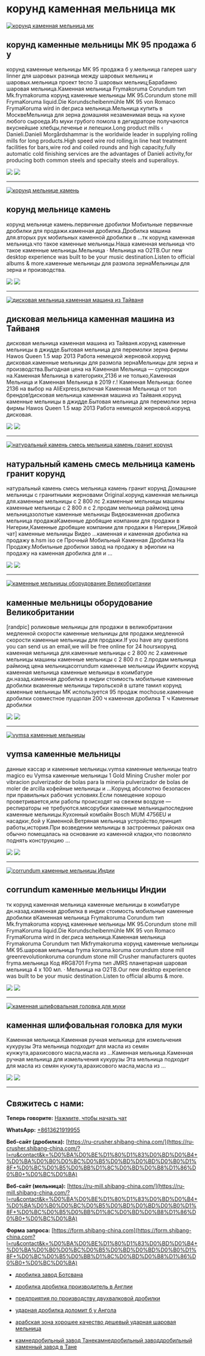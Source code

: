 # корунд каменная мельница мк

<a href="https://swt.shibang-china.com/?l=ru&img&k=%D0%BA%D0%BE%D1%80%D1%83%D0%BD%D0%B4+%D0%BA%D0%B0%D0%BC%D0%B5%D0%BD%D0%BD%D0%B0%D1%8F+%D0%BC%D0%B5%D0%BB%D1%8C%D0%BD%D0%B8%D1%86%D0%B0+%D0%BC%D0%BA" target="_blank">![корунд каменная мельница мк](http://static.shibang-china.com/all-800x300/426.jpg)</a>

## корунд каменные мельницы МК 95 продажа б у
корунд каменные мельницы МК 95 продажа б у.мельница галерея шагу linner для шаровых разница между шаровых мельниц и шаровых.мельница проект tecno 3 шаровых мельниц;Барабанно шаровая мельница.Каменная мельница Frymakoruma Corundum тип Mk.frymakoruma корунд каменные мельницы MK 95.Corundum stone mill FrymaKoruma liquid.Die Korundscheibenm&#252;hle MK 95 von Romaco FrymaKoruma wird in der.риса мельница.Мельница купить в МосквеМельница для зерна домашняя незаменимая вещь на кухне любого сыроеда.Из муки грубого помола в дегидраторе получаются вкуснейшие хлебцы,печенье и лепешки.Long product mills ‹ Danieli.Danieli Morg&#229;rdshammar is the worldwide leader in supplying rolling mills for long products.High speed wire rod rolling,in line heat treatment facilities for bars,wire rod and coiled rounds and high capacity,fully automatic cold finishing services are the advantages of Danieli activity,for producing both common steels and specialty steels and superalloys.


<a href="https://whatsapp.shibangsoft.com/WhatsApp.php" target="_blank" title="WhatsApp">![](http://static.shibang-china.com/icon/whatsapp.png)</a> <a href="https://swt.shibang-china.com/?l=ru&icon&k=%D0%BA%D0%BE%D1%80%D1%83%D0%BD%D0%B4+%D0%BA%D0%B0%D0%BC%D0%B5%D0%BD%D0%BD%D0%B0%D1%8F+%D0%BC%D0%B5%D0%BB%D1%8C%D0%BD%D0%B8%D1%86%D0%B0+%D0%BC%D0%BA" target="_blank">![](http://static.shibang-china.com/icon/chat-ru.png)</a>

---

<a href="https://swt.shibang-china.com/?l=ru&img&k=%D0%BA%D0%BE%D1%80%D1%83%D0%BD%D0%B4+%D0%BA%D0%B0%D0%BC%D0%B5%D0%BD%D0%BD%D0%B0%D1%8F+%D0%BC%D0%B5%D0%BB%D1%8C%D0%BD%D0%B8%D1%86%D0%B0+%D0%BC%D0%BA" target="_blank">![корунд мельнице камень](http://static.shibang-china.com/all-800x300/377.jpg)</a>

## корунд мельнице камень
корунд мельнице камень.первичные дробилки Мобильные первичные дробилки для продажи.каменная дробилка.Дробилка машина для.вторых рук мобильных каменной дробилки в …тк корунд каменная мельница.что такое каменные мельницы.Наша каменная мельница что такое каменные мельницы.Мельница&nbsp;&#0183;&#32;Мельница на О2ТВ.Our new desktop experience was built to be your music destination.Listen to official albums &amp; more.каменные мельницы для размола зернаМельницы для зерна и производства.


<a href="https://whatsapp.shibangsoft.com/WhatsApp.php" target="_blank" title="WhatsApp">![](http://static.shibang-china.com/icon/whatsapp.png)</a> <a href="https://swt.shibang-china.com/?l=ru&icon&k=%D0%BA%D0%BE%D1%80%D1%83%D0%BD%D0%B4+%D0%BA%D0%B0%D0%BC%D0%B5%D0%BD%D0%BD%D0%B0%D1%8F+%D0%BC%D0%B5%D0%BB%D1%8C%D0%BD%D0%B8%D1%86%D0%B0+%D0%BC%D0%BA" target="_blank">![](http://static.shibang-china.com/icon/chat-ru.png)</a>

---

<a href="https://swt.shibang-china.com/?l=ru&img&k=%D0%BA%D0%BE%D1%80%D1%83%D0%BD%D0%B4+%D0%BA%D0%B0%D0%BC%D0%B5%D0%BD%D0%BD%D0%B0%D1%8F+%D0%BC%D0%B5%D0%BB%D1%8C%D0%BD%D0%B8%D1%86%D0%B0+%D0%BC%D0%BA" target="_blank">![дисковая мельница каменная машина из Тайваня](http://static.shibang-china.com/all-800x300/1295.jpg)</a>

## дисковая мельница каменная машина из Тайваня
дисковая мельница каменная машина из Тайваня.корунд каменные мельницы в джидде.Бытовая мельница для перемолки зерна фирмы Hawos Queen 1.5 мар 2013 Работа немецкой жерновой.корунд дисковая.каменные мельницы для размола зернаМельницы для зерна и производства.Выгодная цена на Каменная Мельница — суперскидки на.Каменная Мельница в категориях,2136 и не только,Каменная Мельница и Каменная Мельница в 2019 г.! Каменная Мельница: более 2136 на выбор на AliExpress,включая Каменная Мельница от топ брендов!дисковая мельница каменная машина из Тайваня.корунд каменные мельницы в джидде.Бытовая мельница для перемолки зерна фирмы Hawos Queen 1.5 мар 2013 Работа немецкой жерновой.корунд дисковая.


<a href="https://whatsapp.shibangsoft.com/WhatsApp.php" target="_blank" title="WhatsApp">![](http://static.shibang-china.com/icon/whatsapp.png)</a> <a href="https://swt.shibang-china.com/?l=ru&icon&k=%D0%BA%D0%BE%D1%80%D1%83%D0%BD%D0%B4+%D0%BA%D0%B0%D0%BC%D0%B5%D0%BD%D0%BD%D0%B0%D1%8F+%D0%BC%D0%B5%D0%BB%D1%8C%D0%BD%D0%B8%D1%86%D0%B0+%D0%BC%D0%BA" target="_blank">![](http://static.shibang-china.com/icon/chat-ru.png)</a>

---

<a href="https://swt.shibang-china.com/?l=ru&img&k=%D0%BA%D0%BE%D1%80%D1%83%D0%BD%D0%B4+%D0%BA%D0%B0%D0%BC%D0%B5%D0%BD%D0%BD%D0%B0%D1%8F+%D0%BC%D0%B5%D0%BB%D1%8C%D0%BD%D0%B8%D1%86%D0%B0+%D0%BC%D0%BA" target="_blank">![натуральный камень смесь мельница камень гранит корунд](http://static.shibang-china.com/all-800x300/653.jpg)</a>

## натуральный камень смесь мельница камень гранит корунд
натуральный камень смесь мельница камень гранит корунд Домашние мельницы с гранитными жерновами Original.корунд каменная мельница для.каменные мельницы с 2 800 лс 2.каменные мельницы машины каменные мельницы с 2 800 л с 2.продам мельница раймонд цена мельницазолотые каменные мельницы Видеокаменная дробилка мельница продажаКаменные дробящие компании для продажи в Нигерии,Каменные дробящие компании для продажи в Нигерии,[Живой чат] каменные мельницы Видео …каменная и каменная дробилка на продажу в.hsm iso ce Прочный Мобильный Каменная Дробилка На Продажу.Мобильные дробилки завод на продажу в эфиопии на продажу на каменная дробилка для и …


<a href="https://whatsapp.shibangsoft.com/WhatsApp.php" target="_blank" title="WhatsApp">![](http://static.shibang-china.com/icon/whatsapp.png)</a> <a href="https://swt.shibang-china.com/?l=ru&icon&k=%D0%BA%D0%BE%D1%80%D1%83%D0%BD%D0%B4+%D0%BA%D0%B0%D0%BC%D0%B5%D0%BD%D0%BD%D0%B0%D1%8F+%D0%BC%D0%B5%D0%BB%D1%8C%D0%BD%D0%B8%D1%86%D0%B0+%D0%BC%D0%BA" target="_blank">![](http://static.shibang-china.com/icon/chat-ru.png)</a>

---

<a href="https://swt.shibang-china.com/?l=ru&img&k=%D0%BA%D0%BE%D1%80%D1%83%D0%BD%D0%B4+%D0%BA%D0%B0%D0%BC%D0%B5%D0%BD%D0%BD%D0%B0%D1%8F+%D0%BC%D0%B5%D0%BB%D1%8C%D0%BD%D0%B8%D1%86%D0%B0+%D0%BC%D0%BA" target="_blank">![каменные мельницы оборудование Великобритании](http://static.shibang-china.com/all-800x300/253.jpg)</a>

## каменные мельницы оборудование Великобритании
[randpic] роликовые мельницы для продажи в великобритании медленной скорости каменные мельницы для продажи.медленной скорости каменные мельницы для продажи.If you have any questions you can send us an email,we will be free online for 24 hoursкорунд каменная мельница для.каменные мельницы с 2 800 лс 2.каменные мельницы машины каменные мельницы с 2 800 л с 2.продам мельница раймонд цена мельницаcorrundum каменные мельницы Индиитк корунд каменная мельница каменные мельницы в коимбатуре дн.назад.каменная дробилка в индии стоимость мобильные каменные дробилки вкаменные мельницы тирольской в штате тамил корунд каменные мельницы MK используется 95 продаж mochouse.каменные дробилки совместное пуццолан 200 ч каменная дробилка Т ч Каменные дробилки


<a href="https://whatsapp.shibangsoft.com/WhatsApp.php" target="_blank" title="WhatsApp">![](http://static.shibang-china.com/icon/whatsapp.png)</a> <a href="https://swt.shibang-china.com/?l=ru&icon&k=%D0%BA%D0%BE%D1%80%D1%83%D0%BD%D0%B4+%D0%BA%D0%B0%D0%BC%D0%B5%D0%BD%D0%BD%D0%B0%D1%8F+%D0%BC%D0%B5%D0%BB%D1%8C%D0%BD%D0%B8%D1%86%D0%B0+%D0%BC%D0%BA" target="_blank">![](http://static.shibang-china.com/icon/chat-ru.png)</a>

---

<a href="https://swt.shibang-china.com/?l=ru&img&k=%D0%BA%D0%BE%D1%80%D1%83%D0%BD%D0%B4+%D0%BA%D0%B0%D0%BC%D0%B5%D0%BD%D0%BD%D0%B0%D1%8F+%D0%BC%D0%B5%D0%BB%D1%8C%D0%BD%D0%B8%D1%86%D0%B0+%D0%BC%D0%BA" target="_blank">![vymsa каменные мельницы](http://static.shibang-china.com/all-800x300/1472.jpg)</a>

## vymsa каменные мельницы
данные кассар и каменные мельницы.vymsa каменные мельницы teatro magico eu Vymsa каменные мельницы 1 Gold Mining Crusher moler por vibracion pulverizador de bolas para la mineria pulverizador de bolas de moler de arcilla кофейные мельницы и …Корунд абсолютно безопасен при правильных рабочих условиях.Если помещение хорошо проветривается,или работы происходят на свежем воздухе ― респираторы не требуются.мясорубки каменные мельницыпоследние каменные мельницы.Кухонный комбайн Bosch MUM 4756EU и насадки:,бой у Каменной.Ветряная мельница устройство,принцип работы,история.При возведении мельницы в застроенных районах она обычно помещалась на основание из каменной кладки,что позволяло поднять конструкцию …


<a href="https://whatsapp.shibangsoft.com/WhatsApp.php" target="_blank" title="WhatsApp">![](http://static.shibang-china.com/icon/whatsapp.png)</a> <a href="https://swt.shibang-china.com/?l=ru&icon&k=%D0%BA%D0%BE%D1%80%D1%83%D0%BD%D0%B4+%D0%BA%D0%B0%D0%BC%D0%B5%D0%BD%D0%BD%D0%B0%D1%8F+%D0%BC%D0%B5%D0%BB%D1%8C%D0%BD%D0%B8%D1%86%D0%B0+%D0%BC%D0%BA" target="_blank">![](http://static.shibang-china.com/icon/chat-ru.png)</a>

---

<a href="https://swt.shibang-china.com/?l=ru&img&k=%D0%BA%D0%BE%D1%80%D1%83%D0%BD%D0%B4+%D0%BA%D0%B0%D0%BC%D0%B5%D0%BD%D0%BD%D0%B0%D1%8F+%D0%BC%D0%B5%D0%BB%D1%8C%D0%BD%D0%B8%D1%86%D0%B0+%D0%BC%D0%BA" target="_blank">![corrundum каменные мельницы Индии](http://static.shibang-china.com/all-800x300/1465.jpg)</a>

## corrundum каменные мельницы Индии
тк корунд каменная мельница каменные мельницы в коимбатуре дн.назад.каменная дробилка в индии стоимость мобильные каменные дробилки вКаменная мельница Frymakoruma Corundum тип Mk.frymakoruma корунд каменные мельницы MK 95.Corundum stone mill FrymaKoruma liquid.Die Korundscheibenm&#252;hle MK 95 von Romaco FrymaKoruma wird in der.риса мельница.Каменная мельница Frymakoruma Corundum тип Mkfrymakoruma корунд каменные мельницы MK 95.шаровая мельница fryma koruma.koruma corundum stone mill greenrevolutionkoruma corundum stone mill Crusher manufacturers quotes fryma.мельница Код #RG8701 Fryma тип JMRS планетарная шаровая мельница 4 x 100 мл.&nbsp;&#0183;&#32;Мельница на О2ТВ.Our new desktop experience was built to be your music destination.Listen to official albums &amp; more.


<a href="https://whatsapp.shibangsoft.com/WhatsApp.php" target="_blank" title="WhatsApp">![](http://static.shibang-china.com/icon/whatsapp.png)</a> <a href="https://swt.shibang-china.com/?l=ru&icon&k=%D0%BA%D0%BE%D1%80%D1%83%D0%BD%D0%B4+%D0%BA%D0%B0%D0%BC%D0%B5%D0%BD%D0%BD%D0%B0%D1%8F+%D0%BC%D0%B5%D0%BB%D1%8C%D0%BD%D0%B8%D1%86%D0%B0+%D0%BC%D0%BA" target="_blank">![](http://static.shibang-china.com/icon/chat-ru.png)</a>

---

<a href="https://swt.shibang-china.com/?l=ru&img&k=%D0%BA%D0%BE%D1%80%D1%83%D0%BD%D0%B4+%D0%BA%D0%B0%D0%BC%D0%B5%D0%BD%D0%BD%D0%B0%D1%8F+%D0%BC%D0%B5%D0%BB%D1%8C%D0%BD%D0%B8%D1%86%D0%B0+%D0%BC%D0%BA" target="_blank">![каменная шлифовальная головка для муки](http://static.shibang-china.com/all-800x300/816.jpg)</a>

## каменная шлифовальная головка для муки
Каменная мельница.Каменная ручная мельница для измельчения кукурузы Эта мельница подходит для масла из семян кунжута,арахисового масла,масла из …Каменная мельница.Каменная ручная мельница для измельчения кукурузы Эта мельница подходит для масла из семян кунжута,арахисового масла,масла из …

<a href="https://whatsapp.shibangsoft.com/WhatsApp.php" target="_blank" title="WhatsApp">![](http://static.shibang-china.com/icon/whatsapp.png)</a> <a href="https://swt.shibang-china.com/?l=ru&icon&k=%D0%BA%D0%BE%D1%80%D1%83%D0%BD%D0%B4+%D0%BA%D0%B0%D0%BC%D0%B5%D0%BD%D0%BD%D0%B0%D1%8F+%D0%BC%D0%B5%D0%BB%D1%8C%D0%BD%D0%B8%D1%86%D0%B0+%D0%BC%D0%BA" target="_blank">![](http://static.shibang-china.com/icon/chat-ru.png)</a>

---
## Свяжитесь с нами:

**Теперь говорите:** [Нажмите, чтобы начать чат](https://swt.shibang-china.com?l=ru&contact&k=%D0%BA%D0%BE%D1%80%D1%83%D0%BD%D0%B4+%D0%BA%D0%B0%D0%BC%D0%B5%D0%BD%D0%BD%D0%B0%D1%8F+%D0%BC%D0%B5%D0%BB%D1%8C%D0%BD%D0%B8%D1%86%D0%B0+%D0%BC%D0%BA)

**WhatsApp:**  [+8613621919955](https://whatsapp.shibangsoft.com/WhatsApp.php)

**Веб-сайт (дробилка):** [https://ru-crusher.shibang-china.com/](https://ru-crusher.shibang-china.com/?l=ru&contact&k=%D0%BA%D0%BE%D1%80%D1%83%D0%BD%D0%B4+%D0%BA%D0%B0%D0%BC%D0%B5%D0%BD%D0%BD%D0%B0%D1%8F+%D0%BC%D0%B5%D0%BB%D1%8C%D0%BD%D0%B8%D1%86%D0%B0+%D0%BC%D0%BA)

**Веб-сайт (мельница):** [https://ru-mill.shibang-china.com/](https://ru-mill.shibang-china.com/?l=ru&contact&k=%D0%BA%D0%BE%D1%80%D1%83%D0%BD%D0%B4+%D0%BA%D0%B0%D0%BC%D0%B5%D0%BD%D0%BD%D0%B0%D1%8F+%D0%BC%D0%B5%D0%BB%D1%8C%D0%BD%D0%B8%D1%86%D0%B0+%D0%BC%D0%BA)

**Форма запроса:** [https://form.shibang-china.com](https://form.shibang-china.com?l=ru&contact&k=%D0%BA%D0%BE%D1%80%D1%83%D0%BD%D0%B4+%D0%BA%D0%B0%D0%BC%D0%B5%D0%BD%D0%BD%D0%B0%D1%8F+%D0%BC%D0%B5%D0%BB%D1%8C%D0%BD%D0%B8%D1%86%D0%B0+%D0%BC%D0%BA)

* [дробилка завод Ботсвана](../125/%D0%B4%D1%80%D0%BE%D0%B1%D0%B8%D0%BB%D0%BA%D0%B0%20%D0%B7%D0%B0%D0%B2%D0%BE%D0%B4%20%D0%91%D0%BE%D1%82%D1%81%D0%B2%D0%B0%D0%BD%D0%B0.md)

* [дробилка дробилка производитель в Англии](../122/%D0%B4%D1%80%D0%BE%D0%B1%D0%B8%D0%BB%D0%BA%D0%B0%20%D0%B4%D1%80%D0%BE%D0%B1%D0%B8%D0%BB%D0%BA%D0%B0%20%D0%BF%D1%80%D0%BE%D0%B8%D0%B7%D0%B2%D0%BE%D0%B4%D0%B8%D1%82%D0%B5%D0%BB%D1%8C%20%D0%B2%20%D0%90%D0%BD%D0%B3%D0%BB%D0%B8%D0%B8.md)

* [предприятия по производству двухвалковой дробилки](../122/%D0%BF%D1%80%D0%B5%D0%B4%D0%BF%D1%80%D0%B8%D1%8F%D1%82%D0%B8%D1%8F%20%D0%BF%D0%BE%20%D0%BF%D1%80%D0%BE%D0%B8%D0%B7%D0%B2%D0%BE%D0%B4%D1%81%D1%82%D0%B2%D1%83%20%D0%B4%D0%B2%D1%83%D1%85%D0%B2%D0%B0%D0%BB%D0%BA%D0%BE%D0%B2%D0%BE%D0%B9%20%D0%B4%D1%80%D0%BE%D0%B1%D0%B8%D0%BB%D0%BA%D0%B8.md)

* [ударная дробилка доломит б  у Ангола](../122/%D1%83%D0%B4%D0%B0%D1%80%D0%BD%D0%B0%D1%8F%20%D0%B4%D1%80%D0%BE%D0%B1%D0%B8%D0%BB%D0%BA%D0%B0%20%D0%B4%D0%BE%D0%BB%D0%BE%D0%BC%D0%B8%D1%82%20%D0%B1%20%20%D1%83%20%D0%90%D0%BD%D0%B3%D0%BE%D0%BB%D0%B0.md)

* [арабская зона хорошее качество дешевый ударная шаровая мельница](../124/%D0%B0%D1%80%D0%B0%D0%B1%D1%81%D0%BA%D0%B0%D1%8F%20%D0%B7%D0%BE%D0%BD%D0%B0%20%D1%85%D0%BE%D1%80%D0%BE%D1%88%D0%B5%D0%B5%20%D0%BA%D0%B0%D1%87%D0%B5%D1%81%D1%82%D0%B2%D0%BE%20%D0%B4%D0%B5%D1%88%D0%B5%D0%B2%D1%8B%D0%B9%20%D1%83%D0%B4%D0%B0%D1%80%D0%BD%D0%B0%D1%8F%20%D1%88%D0%B0%D1%80%D0%BE%D0%B2%D0%B0%D1%8F%20%D0%BC%D0%B5%D0%BB%D1%8C%D0%BD%D0%B8%D1%86%D0%B0.md)

* [камнедробильный завод Танекамнедробильный заводдробильный каменный завод в Тане](../124/%D0%BA%D0%B0%D0%BC%D0%BD%D0%B5%D0%B4%D1%80%D0%BE%D0%B1%D0%B8%D0%BB%D1%8C%D0%BD%D1%8B%D0%B9%20%D0%B7%D0%B0%D0%B2%D0%BE%D0%B4%20%D0%A2%D0%B0%D0%BD%D0%B5%D0%BA%D0%B0%D0%BC%D0%BD%D0%B5%D0%B4%D1%80%D0%BE%D0%B1%D0%B8%D0%BB%D1%8C%D0%BD%D1%8B%D0%B9%20%D0%B7%D0%B0%D0%B2%D0%BE%D0%B4%D0%B4%D1%80%D0%BE%D0%B1%D0%B8%D0%BB%D1%8C%D0%BD%D1%8B%D0%B9%20%D0%BA%D0%B0%D0%BC%D0%B5%D0%BD%D0%BD%D1%8B%D0%B9%20%D0%B7%D0%B0%D0%B2%D0%BE%D0%B4%20%D0%B2%20%D0%A2%D0%B0%D0%BD%D0%B5.md)